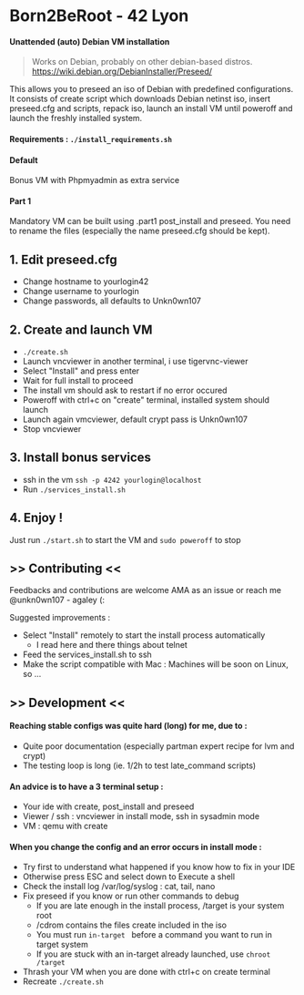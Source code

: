 # Born2BeRoot - 42 Lyon

#### Unattended (auto) Debian VM installation
> Works on Debian, probably on other debian-based distros.
https://wiki.debian.org/DebianInstaller/Preseed/

This allows you to preseed an iso of Debian with predefined configurations.
It consists of create script which downloads Debian netinst iso,
insert preseed.cfg and scripts, repack iso, launch an install VM until poweroff
and launch the freshly installed system.

#### Requirements : `./install_requirements.sh`

#### Default
Bonus VM with Phpmyadmin as extra service

#### Part 1
Mandatory VM can be built using .part1 post_install and preseed.
You need to rename the files (especially the name preseed.cfg should be kept).

## 1.  Edit preseed.cfg
- Change hostname to yourlogin42
- Change username to yourlogin
- Change passwords, all defaults to Unkn0wn107

## 2.  Create and launch VM
- `./create.sh`
- Launch vncviewer in another terminal, i use tigervnc-viewer
- Select "Install" and press enter
- Wait for full install to proceed
- The install vm should ask to restart if no error occured
- Poweroff with ctrl+c on "create" terminal, installed system should launch
- Launch again vmcviewer, default crypt pass is Unkn0wn107
- Stop vncviewer

## 3.  Install bonus services
- ssh in the vm `ssh -p 4242 yourlogin@localhost`
- Run `./services_install.sh`

## 4.  Enjoy !
Just run `./start.sh` to start the VM and `sudo poweroff` to stop


## >> Contributing <<
Feedbacks and contributions are welcome
AMA as an issue or reach me @unkn0wn107 - agaley (:

Suggested improvements :
- Select "Install" remotely to start the install process automatically
  - I read here and there things about telnet
- Feed the services_install.sh to ssh
- Make the script compatible with Mac : Machines will be soon on Linux, so ...

## >> Development <<
#### Reaching stable configs was quite hard (long) for me, due to :
- Quite poor documentation (especially partman expert recipe for lvm and crypt)
- The testing loop is long (ie. 1/2h to test late_command scripts)

#### An advice is to have a 3 terminal setup :
- Your ide with create, post_install and preseed
- Viewer / ssh : vncviewer in install mode, ssh in sysadmin mode
- VM : qemu with create

#### When you change the config and an error occurs in install mode :
- Try first to understand what happened if you know how to fix in your IDE
- Otherwise press ESC and select down to Execute a shell
- Check the install log /var/log/syslog : cat, tail, nano
- Fix preseed if you know or run other commands to debug
  - If you are late enough in the install process, /target is your system root
  - /cdrom contains the files create included in the iso
  - You must run `in-target ` before a command you want to run in target system
  - If you are stuck with an in-target already launched, use `chroot /target`
- Thrash your VM when you are done with ctrl+c on create terminal
- Recreate `./create.sh`


